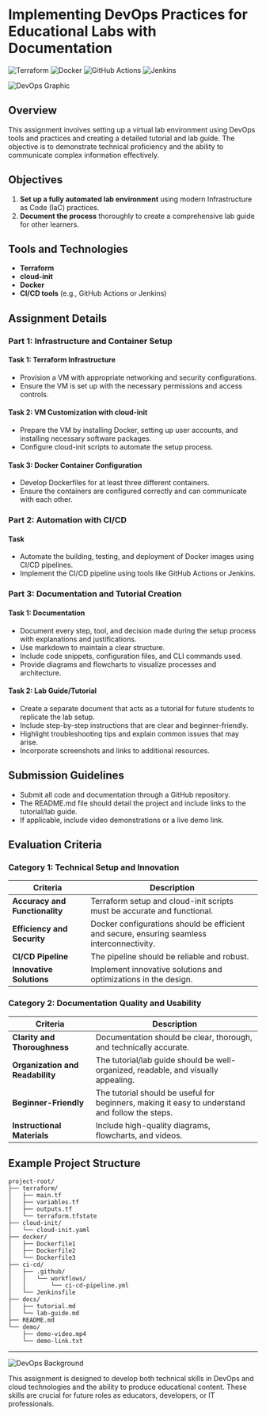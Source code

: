 # Implementing DevOps Practices for Educational Labs with Documentation

![Terraform](https://img.shields.io/badge/Terraform-v1.1-blue.svg)
![Docker](https://img.shields.io/badge/Docker-v20.10-blue.svg)
![GitHub Actions](https://img.shields.io/badge/GitHub%20Actions-CI%2FCD-blue.svg)
![Jenkins](https://img.shields.io/badge/Jenkins-CI%2FCD-blue.svg)

![DevOps Graphic](https://github.com/Pero-s-Academy/Assignments/assets/126121348/d7481046-a4a4-4fa5-896f-2156231fed4b)


## Overview

This assignment involves setting up a virtual lab environment using DevOps tools and practices and creating a detailed tutorial and lab guide. The objective is to demonstrate technical proficiency and the ability to communicate complex information effectively.

## Objectives

1. **Set up a fully automated lab environment** using modern Infrastructure as Code (IaC) practices.
2. **Document the process** thoroughly to create a comprehensive lab guide for other learners.

## Tools and Technologies

- **Terraform**
- **cloud-init**
- **Docker**
- **CI/CD tools** (e.g., GitHub Actions or Jenkins)

## Assignment Details

### Part 1: Infrastructure and Container Setup

#### Task 1: Terraform Infrastructure
- Provision a VM with appropriate networking and security configurations.
- Ensure the VM is set up with the necessary permissions and access controls.

#### Task 2: VM Customization with cloud-init
- Prepare the VM by installing Docker, setting up user accounts, and installing necessary software packages.
- Configure cloud-init scripts to automate the setup process.

#### Task 3: Docker Container Configuration
- Develop Dockerfiles for at least three different containers.
- Ensure the containers are configured correctly and can communicate with each other.

### Part 2: Automation with CI/CD

#### Task
- Automate the building, testing, and deployment of Docker images using CI/CD pipelines.
- Implement the CI/CD pipeline using tools like GitHub Actions or Jenkins.

### Part 3: Documentation and Tutorial Creation

#### Task 1: Documentation
- Document every step, tool, and decision made during the setup process with explanations and justifications.
- Use markdown to maintain a clear structure.
- Include code snippets, configuration files, and CLI commands used.
- Provide diagrams and flowcharts to visualize processes and architecture.

#### Task 2: Lab Guide/Tutorial
- Create a separate document that acts as a tutorial for future students to replicate the lab setup.
- Include step-by-step instructions that are clear and beginner-friendly.
- Highlight troubleshooting tips and explain common issues that may arise.
- Incorporate screenshots and links to additional resources.

## Submission Guidelines

- Submit all code and documentation through a GitHub repository.
- The README.md file should detail the project and include links to the tutorial/lab guide.
- If applicable, include video demonstrations or a live demo link.

## Evaluation Criteria

### Category 1: Technical Setup and Innovation

| Criteria                      | Description                                                                                   |
|-------------------------------|-----------------------------------------------------------------------------------------------|
| **Accuracy and Functionality**| Terraform setup and cloud-init scripts must be accurate and functional.                       |
| **Efficiency and Security**   | Docker configurations should be efficient and secure, ensuring seamless interconnectivity.    |
| **CI/CD Pipeline**            | The pipeline should be reliable and robust.                                                   |
| **Innovative Solutions**      | Implement innovative solutions and optimizations in the design.                               |

### Category 2: Documentation Quality and Usability

| Criteria                      | Description                                                                                   |
|-------------------------------|-----------------------------------------------------------------------------------------------|
| **Clarity and Thoroughness**  | Documentation should be clear, thorough, and technically accurate.                            |
| **Organization and Readability**| The tutorial/lab guide should be well-organized, readable, and visually appealing.           |
| **Beginner-Friendly**         | The tutorial should be useful for beginners, making it easy to understand and follow the steps.|
| **Instructional Materials**   | Include high-quality diagrams, flowcharts, and videos.                                        |

## Example Project Structure

```plaintext
project-root/
├── terraform/
│   ├── main.tf
│   ├── variables.tf
│   ├── outputs.tf
│   └── terraform.tfstate
├── cloud-init/
│   └── cloud-init.yaml
├── docker/
│   ├── Dockerfile1
│   ├── Dockerfile2
│   └── Dockerfile3
├── ci-cd/
│   ├── .github/
│   │   └── workflows/
│   │       └── ci-cd-pipeline.yml
│   └── Jenkinsfile
├── docs/
│   ├── tutorial.md
│   └── lab-guide.md
├── README.md
└── demo/
    ├── demo-video.mp4
    └── demo-link.txt
```

---

![DevOps Background](https://www.agileconnection.com/sites/default/files/DXC_Tra_DevOps_Fig02.jpg)

This assignment is designed to develop both technical skills in DevOps and cloud technologies and the ability to produce educational content. These skills are crucial for future roles as educators, developers, or IT professionals.
